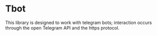 # Tbot
 This library is designed to work with telegram bots; interaction occurs through the open Telegram API and the https protocol.
